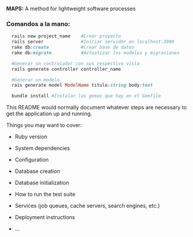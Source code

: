 
**MAPS:** A method for lightweight software processes

### Comandos a la mano:
``` ruby
  rails new project_name    #Crear proyecto
  rails server              #Iniciar servidor en localhost:3000
  rake db:create            #Crear base de datos
  rake db:migrate           #Actualizar los modelos y migraciones

  #Generar un controlador con sus respectiva vista
  rails generate controller controller_name

  #Generar un modelo
  rais generate model ModelName titulo:string body:text

  bundle install #Instalar las gemas que hay en el Gemfile
```




This README would normally document whatever steps are necessary to get the
application up and running.

Things you may want to cover:

* Ruby version

* System dependencies

* Configuration

* Database creation

* Database initialization

* How to run the test suite

* Services (job queues, cache servers, search engines, etc.)

* Deployment instructions

* ...
